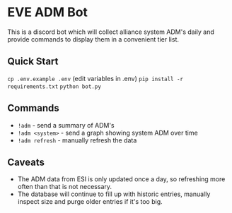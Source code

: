 # EVE ADM Bot

This is a discord bot which will collect alliance system ADM's daily and provide commands to display them in a convenient tier list.

## Quick Start

`cp .env.example .env` (edit variables in .env)
`pip install -r requirements.txt`
`python bot.py`

## Commands

- `!adm` - send a summary of ADM's
- `!adm <system>` - send a graph showing system ADM over time
- `!adm refresh` - manually refresh the data

## Caveats
* The ADM data from ESI is only updated once a day, so refreshing more often than that is not necessary.
* The database will continue to fill up with historic entries, manually inspect size and purge older entries if it's too big.

